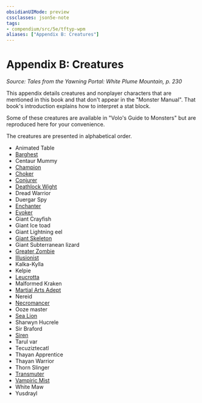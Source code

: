 ```yaml
---
obsidianUIMode: preview
cssclasses: json5e-note
tags:
- compendium/src/5e/tftyp-wpm
aliases: ["Appendix B: Creatures"]
---
```

# Appendix B: Creatures
*Source: Tales from the Yawning Portal: White Plume Mountain, p. 230* 

This appendix details creatures and nonplayer characters that are mentioned in this book and that don't appear in the "Monster Manual". That book's introduction explains how to interpret a stat block.

Some of these creatures are available in "Volo's Guide to Monsters" but are reproduced here for your convenience.

The creatures are presented in alphabetical order.

- Animated Table  
- [Barghest](/3-Mechanics/CLI/bestiary/fiend/barghest-mpmm.md)  
- Centaur Mummy  
- [Champion](/3-Mechanics/CLI/bestiary/humanoid/champion-mpmm.md)  
- [Choker](/3-Mechanics/CLI/bestiary/aberration/choker-mpmm.md)  
- [Conjurer](/3-Mechanics/CLI/bestiary/humanoid/conjurer-wizard-mpmm.md)  
- [Deathlock Wight](/3-Mechanics/CLI/bestiary/undead/deathlock-wight-mpmm.md)  
- Dread Warrior  
- Duergar Spy  
- [Enchanter](/3-Mechanics/CLI/bestiary/humanoid/enchanter-wizard-mpmm.md)  
- [Evoker](/3-Mechanics/CLI/bestiary/humanoid/evoker-wizard-mpmm.md)  
- Giant Crayfish  
- Giant Ice toad  
- Giant Lightning eel  
- [Giant Skeleton](/3-Mechanics/CLI/bestiary/undead/giant-skeleton-tftyp.md)  
- Giant Subterranean lizard  
- [Greater Zombie](/3-Mechanics/CLI/bestiary/undead/greater-zombie-tftyp.md)  
- [Illusionist](/3-Mechanics/CLI/bestiary/humanoid/illusionist-wizard-mpmm.md)  
- Kalka-Kylla  
- Kelpie  
- [Leucrotta](/3-Mechanics/CLI/bestiary/monstrosity/leucrotta-mpmm.md)  
- Malformed Kraken  
- [Martial Arts Adept](/3-Mechanics/CLI/bestiary/humanoid/martial-arts-adept-mpmm.md)  
- Nereid  
- [Necromancer](/3-Mechanics/CLI/bestiary/humanoid/necromancer-wizard-mpmm.md)  
- Ooze master  
- [Sea Lion](/3-Mechanics/CLI/bestiary/monstrosity/sea-lion-tftyp.md)  
- Sharwyn Hucrele  
- Sir Braford  
- [Siren](/3-Mechanics/CLI/bestiary/npc/siren-tftyp.md)  
- Tarul var  
- Tecuziztecatl  
- Thayan Apprentice  
- Thayan Warrior  
- Thorn Slinger  
- [Transmuter](/3-Mechanics/CLI/bestiary/humanoid/transmuter-wizard-mpmm.md)  
- [Vampiric Mist](/3-Mechanics/CLI/bestiary/undead/vampiric-mist-mpmm.md)  
- White Maw  
- Yusdrayl